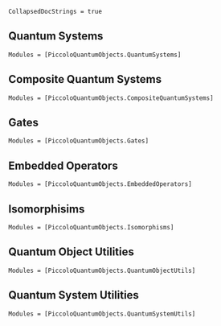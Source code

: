 ```@meta
CollapsedDocStrings = true
```

## Quantum Systems
```@autodocs
Modules = [PiccoloQuantumObjects.QuantumSystems]
```

## Composite Quantum Systems
```@autodocs
Modules = [PiccoloQuantumObjects.CompositeQuantumSystems]
```

## Gates
```@autodocs
Modules = [PiccoloQuantumObjects.Gates]
```

## Embedded Operators
```@autodocs
Modules = [PiccoloQuantumObjects.EmbeddedOperators]
```

## Isomorphisims
```@autodocs
Modules = [PiccoloQuantumObjects.Isomorphisms]
```

## Quantum Object Utilities
```@autodocs
Modules = [PiccoloQuantumObjects.QuantumObjectUtils]
```

## Quantum System Utilities
```@autodocs
Modules = [PiccoloQuantumObjects.QuantumSystemUtils]
```
